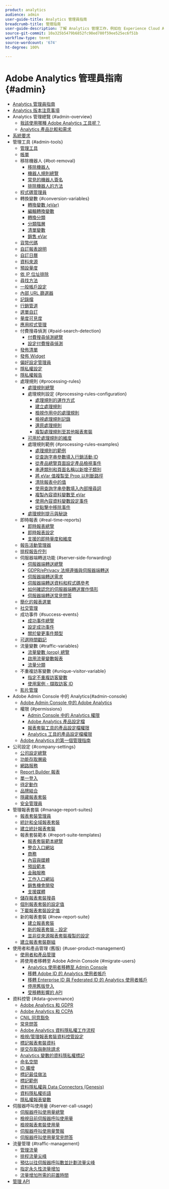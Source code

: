 ```yaml
---
product: analytics
audience: admin
user-guide-title: Analytics 管理員指南
breadcrumb-title: 管理指南
user-guide-description: 了解 Analytics 管理工作，例如在 Experience Cloud Admin Console 中管理使用者和產品、設定報表套裝等。
source-git-commit: 10a325b5479b6852fc98ed780f59ee525ec6f51b
workflow-type: tm+mt
source-wordcount: '674'
ht-degree: 100%

---
```



# Adobe Analytics 管理員指南 {#admin}

+ [Analytics 管理員指南](home.md)
+ [Analytics 版本注意事項](https://experienceleague.adobe.com/docs/analytics/release-notes/latest.html?lang=zh-Hant)
+ Analytics 管理總覽 {#admin-overview}
   + [我該使用哪種 Adobe Analytics 工具呢？](c-analytics-product-comparison/which-analytics-tool.md)
   + [Analytics 產品比較和需求](c-analytics-product-comparison/analytics-product-comparison.md)
+ [系統要求](sys-reqs.md)
+ 管理工具 {#admin-tools}
   + [管理工具](admin/c-admin-tools.md)
   + [帳單](admin/billing-admin.md)
   + 移除機器人 {#bot-removal}
      + [移除機器人](admin/bot-removal/bot-removal.md)
      + [機器人規則總覽](admin/bot-removal/bot-rules.md)
      + [常見的機器人簽名](admin/bot-removal/bot-signatures.md)
      + [排除機器人的方法](admin/bot-removal/bot-exclusion-methods.md)
   + [程式碼管理員](admin/code-manager-admin.md)
   + 轉換變數 {#conversion-variables}
      + [轉換變數 (eVar)](admin/conversion-var-admin/conversion-var-admin.md)
      + [編輯轉換變數](admin/conversion-var-admin/t-conversion-variables-admin.md)
      + [轉換分類](admin/conversion-var-admin/conversion-classifications.md)
      + [分類階層](admin/conversion-var-admin/classification-hierarchies.md)
      + [清單變數](admin/conversion-var-admin/list-var-admin.md)
      + [銷售 eVar](admin/conversion-var-admin/merchandising-evars.md)
   + [貨幣代碼](admin/currency.md)
   + [自訂報表說明](admin/custom-desc-admin.md)
   + [自訂日曆](admin/custom-calendar.md)
   + [資料來源](admin/data-sources.md)
   + [預設量度](admin/default-metrics.md)
   + [依 IP 位址排除](admin/exclude-ip.md)
   + [尋找方法](admin/finding-methods.md)
   + [一般帳戶設定](admin/general-acct-settings-admin.md)
   + [內部 URL 篩選器](admin/internal-url-filter-admin.md)
   + [記錄檔](admin/logs.md)
   + [行銷管道](admin/marketing-channels-admin.md)
   + [選單自訂](admin/customize-menus.md)
   + [量度可見度](admin/metric-visibility.md)
   + [應用程式管理](admin/mobile-management.md)
   + 付費搜尋偵測 {#paid-search-detection}
      + [付費搜尋偵測總覽](admin/paid-search-detection/paid-search-detection.md)
      + [設定付費搜尋偵測](admin/paid-search-detection/t-paid-search-detection.md)
   + [發佈清單](admin/publishing-list.md)
   + [發佈 Widget](admin/publishing-widgets-admin.md)
   + [偏好設定管理員](admin/preferences-manager.md)
   + [隱私權設定](admin/privacy-settings.md)
   + [隱私權報告](admin/privacy-reporting.md)
   + 處理規則 {#processing-rules}
      + [處理規則總覽](admin/c-processing-rules/processing-rules.md)
      + 處理規則設定 {#processing-rules-configuration}
         + [處理規則的運作方式](admin/c-processing-rules/c-processing-rules-configuration/processing-rules-about.md)
         + [建立處理規則](admin/c-processing-rules/c-processing-rules-configuration/t-processing-rules.md)
         + [檢視作用中的處理規則](admin/c-processing-rules/c-processing-rules-configuration/t-processing-rules-view.md)
         + [檢視處理規則記錄](admin/c-processing-rules/c-processing-rules-configuration/t-processing-rule-view-history.md)
         + [還原處理規則](admin/c-processing-rules/c-processing-rules-configuration/t-processing-rules-restore.md)
         + [複製處理規則至其他報表套裝](admin/c-processing-rules/c-processing-rules-configuration/t-processing-rules-copy-to-rs.md)
      + [可用於處理規則的維度](admin/c-processing-rules/processing-rule-dimensions.md)
      + 處理規則範例 {#processing-rules-examples}
         + [處理規則的範例](admin/c-processing-rules/processing-rules-examples/processing-rules-examples.md)
         + [從查詢字串參數填入行銷活動 ID](admin/c-processing-rules/processing-rules-examples/processing-rules-populate-campaign-id.md)
         + [從產品總覽頁面設定產品檢視事件](admin/c-processing-rules/processing-rules-examples/setting-the-product-view-event.md)
         + [串連類別和頁面名稱以新增子類別](admin/c-processing-rules/processing-rules-examples/subcategory-concatenating.md)
         + [將 eVar 值複製至 Prop 以判斷路徑](admin/c-processing-rules/processing-rules-examples/processing-rules-determining-path.md)
         + [清除報表中的值](admin/c-processing-rules/processing-rules-examples/clean-up-values-in-a-report.md)
         + [使用查詢字串參數填入內部搜尋詞](admin/c-processing-rules/processing-rules-examples/processing-rules-populating-internal-search.md)
         + [複製內容資料變數至 eVar](admin/c-processing-rules/processing-rules-examples/processing-rules-copy-context-data.md)
         + [使用內容資料變數設定事件](admin/c-processing-rules/processing-rules-examples/processing-rules-copy-context-data-event.md)
         + [從點擊中移除事件](admin/c-processing-rules/processing-rules-examples/processing-rules-remove-event.md)
      + [處理規則提示與秘訣](admin/c-processing-rules/processing-rules-tips.md)
   + 即時報表 {#real-time-reports}
      + [即時報表總覽](admin/realtime/realtime.md)
      + [即時報表設定](admin/realtime/t-realtime-admin.md)
      + [支援的即時量度和維度](admin/realtime/realtime-metrics.md)
   + [報告活動管理器](admin/reporting-activity.md)
   + [排程報告佇列](admin/scheduled-reports-admin.md)
   + 伺服器端轉送功能 {#server-side-forwarding}
      + [伺服器端轉送總覽](admin/c-server-side-forwarding/ssf.md)
      + [GDPR/ePrivacy 法規遵循與伺服器端轉送](admin/c-server-side-forwarding/ssf-gdpr.md)
      + [伺服器端轉送需求](admin/c-server-side-forwarding/ssf-requirements.md)
      + [伺服器端轉送資料和程式碼參考](admin/c-server-side-forwarding/ssf-reference.md)
      + [如何確認您的伺服器端轉送實作情形](admin/c-server-side-forwarding/ssf-verify.md)
      + [伺服器端轉送常見問答](admin/c-server-side-forwarding/ssf-faq.md)
   + [簡化的報表選單](admin/t-simplified-menu.md)
   + [社交管理](admin/social-management.md)
   + 成功事件 {#success-events}
      + [成功事件總覽](admin/c-success-events/success-event.md)
      + [設定成功事件](admin/c-success-events/t-success-events.md)
      + [關於變更事件類型](admin/c-success-events/event-type.md)
   + [可選時間戳記](admin/timestamp-optional.md)
   + 流量變數 {#traffic-variables}
      + [流量變數 (prop) 總覽](admin/c-traffic-variables/traffic-var.md)
      + [啟用流量變數報表](admin/c-traffic-variables/t-traffic-variable.md)
      + [流量分類](admin/c-traffic-variables/traffic-classifications.md)
   + 不重複訪客變數 {#unique-visitor-variable}
      + [指定不重複訪客變數](admin/unique-visitor-variable-admin/t-unique-visitor-variable.md)
      + [使用案例 - 擷取訪客 ID](admin/unique-visitor-variable-admin/extract-visitorids-usecase.md)
   + [影片管理](admin/video-management.md)
+ Adobe Admin Console 中的 Analytics{#admin-console}
   + [Adobe Admin Console 中的 Adobe Analytics](admin-console/home.md)
   + 權限 {#permissions}
      + [Admin Console 中的 Analytics 權限](admin-console/permissions/summary-tables.md)
      + [Adobe Analytics 產品設定檔](admin-console/permissions/product-profile.md)
      + [報表套裝工具的產品設定檔權限](admin-console/permissions/report-suite-tools.md)
      + [Analytics 工具的產品設定檔權限](admin-console/permissions/analytics-tools.md)
   + [Adobe Analytics 的第一個管理指南](admin-console/first-admin-guide.md)
+ 公司設定 {#company-settings}
   + [公司設定總覽](company/c-company-settings.md)
   + [功能存取層級](company/feature-access-levels.md)
   + [網路服務](company/web-services-admin.md)
   + [Report Builder 報表](company/report-builder-reports-admin.md)
   + [單一登入](company/single-signon-admin.md)
   + [待定動作](company/pending-actions-admin.md)
   + [品牌結合](company/co-branding-admin.md)
   + [隱藏報表套裝](company/c-hide-report-suites.md)
   + [安全管理員](company/security-manager.md)
+ 管理報表套裝 {#manage-report-suites}
   + [報表套裝管理員](c-manage-report-suites/report-suites-admin.md)
   + [統計和全域報表套裝](c-manage-report-suites/rollup-report-suite.md)
   + [建立統計報表套裝](c-manage-report-suites/t-rollups.md)
   + 報表套裝範本 {#report-suite-templates}
      + [報表套裝範本總覽](c-manage-report-suites/c-report-suite-templates/report-suite-templates.md)
      + [整合入口網站](c-manage-report-suites/c-report-suite-templates/aggregator-portal.md)
      + [商務](c-manage-report-suites/c-report-suite-templates/commerce-admin.md)
      + [內容與媒體](c-manage-report-suites/c-report-suite-templates/content-media.md)
      + [預設範本](c-manage-report-suites/c-report-suite-templates/default-rs-template.md)
      + [金融服務](c-manage-report-suites/c-report-suite-templates/financial-services.md)
      + [工作入口網站](c-manage-report-suites/c-report-suite-templates/job-portal.md)
      + [銷售機會開發](c-manage-report-suites/c-report-suite-templates/lead-generation.md)
      + [支援媒體](c-manage-report-suites/c-report-suite-templates/support-media.md)
   + [儲存報表套裝搜尋](c-manage-report-suites/t-report-suite-saved-search.md)
   + [個別報表套裝的設定值](c-manage-report-suites/individual-rs-settings.md)
   + [下載報表套裝設定值](c-manage-report-suites/t-download-rs-settings.md)
   + 新的報表套裝 {#new-report-suite}
      + [建立報表套裝](c-manage-report-suites/c-new-report-suite/t-create-a-report-suite.md)
      + [新的報表套裝 - 設定](c-manage-report-suites/c-new-report-suite/new-report-suite.md)
      + [並非從來源報表套裝複製的設定](c-manage-report-suites/c-new-report-suite/settings-not-copied-from-rs.md)
   + [建立報表套裝群組](c-manage-report-suites/t-create-rs-group.md)
+ 使用者和產品管理 (舊版) {#user-product-management}
   + [使用者和產品管理](user-management2/user-management.md)
   + 將使用者移轉至 Adobe Admin Console {#migrate-users}
      + [Analytics 使用者移轉至 Admin Console](user-management2/user-migration/c-migration-tool.md)
      + [移轉 Adobe ID 的 Analytics 使用者帳戶](user-management2/user-migration/t-migrate-users.md)
      + [移轉 Enterprise ID 與 Federated ID 的 Analytics 使用者帳戶](user-management2/user-migration/migrate-enterprise.md)
      + [停用舊版登入](user-management2/user-migration/t-disable-legacy-login.md)
      + [受移轉影響的 API](user-management2/user-migration/developer.md)
+ 資料控管 {#data-governance}
   + [Adobe Analytics 和 GDPR](c-data-governance/an-gdpr-overview.md)
   + [Adobe Analytics 和 CCPA](c-data-governance/an-ccpa-overview.md)
   + [CNIL 同意豁免](c-data-governance/cnil-consent-exemption.md)
   + [常見問答](c-data-governance/gdpr-faq.md)
   + [Adobe Analytics 資料隱私權工作流程](c-data-governance/an-gdpr-workflow.md)
   + [檢視/管理報表套裝資料控管設定](c-data-governance/gdpr-view-settings.md)
   + [標記報表套裝資料](c-data-governance/gdpr-setup-reportsuite.md)
   + [提交存取與刪除請求](c-data-governance/gdpr-submit-access-delete.md)
   + [Analytics 變數的資料隱私權標記](c-data-governance/gdpr-labels.md)
   + [命名空間](c-data-governance/gdpr-namespaces.md)
   + [ID 擴增](c-data-governance/gdpr-id-expansion.md)
   + [標記最佳做法](c-data-governance/gdpr-analytics-ids.md)
   + [標記範例](c-data-governance/gdpr-labeling-example.md)
   + [資料隱私權與 Data Connectors (Genesis)](c-data-governance/data-connectors-gdpr.md)
   + [資料隱私權術語](c-data-governance/gdpr-terminology.md)
   + [隱私權報表變數](c-data-governance/consent-variables.md)
+ 伺服器呼叫使用量 {#server-call-usage}
   + [伺服器呼叫使用量總覽](c-server-call-usage/overage-overview.md)
   + [檢視目前伺服器呼叫使用量](c-server-call-usage/server-call-usage-dashboard.md)
   + [檢視報表套裝使用量](c-server-call-usage/report-suite-usage.md)
   + [伺服器呼叫使用量警報](c-server-call-usage/scu-alerts.md)
   + [伺服器呼叫使用量常見問答](c-server-call-usage/overage-faq.md)
+ 流量管理 {#traffic-management}
   + [管理流量](c-traffic-management/traffic-management.md)
   + [排程流量尖峰](c-traffic-management/t-traffic-schedule-spike.md)
   + [預估以往伺服器呼叫數並計劃流量尖峰](c-traffic-management/traffic-spike-estimate-past-server-calls.md)
   + [指定永久性流量增加](c-traffic-management/t-traffic-permanent.md)
   + [流量增加所需的前置時間](c-traffic-management/traffic-lead-time.md)
+ [管理 API](c-admin-api/c-admin-api.md)
